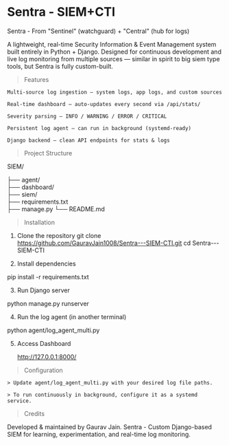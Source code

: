 # Sentra - SIEM+CTI
Sentra - From "Sentinel" (watchguard) + "Central" (hub for logs)

A lightweight, real-time Security Information & Event Management system built entirely in Python + Django.
Designed for continuous development and live log monitoring from multiple sources — similar in spirit to big siem type tools, but Sentra is fully custom-built.

> Features

    Multi-source log ingestion — system logs, app logs, and custom sources

    Real-time dashboard — auto-updates every second via /api/stats/

    Severity parsing — INFO / WARNING / ERROR / CRITICAL

    Persistent log agent — can run in background (systemd-ready)

    Django backend — clean API endpoints for stats & logs

> Project Structure

SIEM/

 ├── agent/               
 ├── dashboard/           
 ├── siem/               
 ├── requirements.txt    
 ├── manage.py
 └── README.md
 
> Installation
1. Clone the repository
git clone https://github.com/GauravJain1008/Sentra---SIEM-CTI.git
cd Sentra---SIEM-CTI

2. Install dependencies

pip install -r requirements.txt

3. Run Django server

python manage.py runserver

4. Run the log agent (in another terminal)

python agent/log_agent_multi.py

5. Access Dashboard

    http://127.0.0.1:8000/

> Configuration

    > Update agent/log_agent_multi.py with your desired log file paths.

    > To run continuously in background, configure it as a systemd service.

> Credits

Developed & maintained by Gaurav Jain.
Sentra - Custom Django-based SIEM for learning, experimentation, and real-time log monitoring.
















